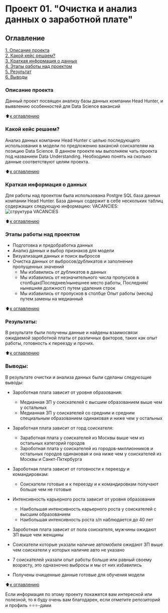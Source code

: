 # Проект 01. "Очистка и анализ данных о заработной плате"

## Оглавление 
[1. Описание проекта](README.md#Описание-проекта)  
[2. Какой кейс решаем?](README.md#Какой-кейс-решаем)  
[3. Краткая информация о данных](README.md#Краткая-информация-о-данных)  
[4. Этапы работы над проектом](README.md#Этапы-работы-над-проектом)  
[5. Результат](README.md#Результат)    
[6. Выводы](README.md#Выводы) 


### Описание проекта    
Данный проект посвящен анализу базы данных компании Head Hunter, и выявлению особенностей для Data Science вакансий

:arrow_up:[к оглавлению](README.md#Оглавление)


### Какой кейс решаем?    
Анализ данных компании Head Hunter с целью последующего использования в модели по предложению вакансий соискателям на позицию Data Science. В данном проекте мы выполняем чать проекта под названием Data Understanding. Необходимо понять на сколько данные соответствуют целям проекта.

:arrow_up:[к оглавлению](README.md#Оглавление)


### Краткая информация о данных
Для работы над проектом была использована Postgre SQL база данных компании Head Hunter. База данных содержит в себе нескольких таблиц содержащих следующую информацию:
VACANCIES:
![структура VACANCIES](https://www.dropbox.com/s/pgb8wijzp7qq78f/SQL_pj2_2_2.png?dl=0)


:arrow_up:[к оглавлению](README.md#Оглавление)


### Этапы работы над проектом  
+ Подготовка и предобработка данных
+ Анализ данных и выбор признаков для модели
+ Визуализация данных и поиск выбросов
+ Очистка данных от выбросов/дубликатов и заполнение пропущенных значений
    + Мы избавились от дубликатов в данных
    + Мы избавились от незначительного числа пропусков в столбцах(Последнее/нынешнее место работы, Последняя/нынешняя должност) путем удаления строк
    + Мы избавились от пропусков в столбце Опыт работы (месяц) путем замены на медианный

:arrow_up:[к оглавлению](README.md#Оглавление)


### Результаты:  
В результате были получены данные и найдены взаимосвязи ожидаемой зароботной платы от различных факторов, таких как опыт работы, готовность к переезду и прочих.

:arrow_up:[к оглавлению](README.md#Оглавление)


### Выводы:  
В результате очистки и анализа данных были сделаны следуюзщие выводы:

+ Зароботная плата зависит от уровня образования:
    + Медианная ЗП у соискателей с высшим образованием выше чем у остальных
    + Медианная ЗП у соискателей со средним и средним специальным образованием одинаковая и ниже чем у остальных

+ Заработная плата зависит от горд соискателя:
    + Заработная плата у соискателей из Москвы выше чем из остальных категорий городов
    + Зароботная плата у соискателей из городов-миллионников и остальных городов одинаковая и она ниже чем у соискателей из Москвы и Санкт-Пкткрбурга

+ Зароботная плата зависит от готовности к переезду и командировкам:
    + Соискатели готовые и к переезду и к командировкам получают больше чем не готовые

+ Интенсивность карьерного роста зависит от уровня образования
    + Наибольшая интенсивность карьерного роста у соискателей с высшим образованием
    + Наибольшая интенсивность роста з/п наблюдается до 40 лет

+ Зароботная плата зависит от пола соискателя, мужчины ожидают ЗП выше чем женщины

+ Соискатели которые указали наличие автомобиля ожидают ЗП выше чем соискатели у которых наличие авто не указано

+ 7 соискателей указали опыт работы больше или равный своему возрасту, это одназночно выбросы и мы от них избавились

+ Получены очищенные данные готовые для обучения модели


:arrow_up:[к оглавлению](README.md#Оглавление)


Если информация по этому проекту покажется вам интересной или полезной, то я буду очень вам благодарен, если отметите репозиторий и профиль ⭐️⭐️⭐️-дами